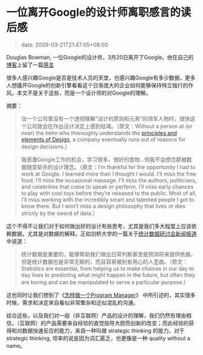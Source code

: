 # 一位离开Google的设计师离职感言的读后感
>date: 2009-03-21T21:47:05+08:00


Douglas Bowman, 一位Google的设计师，3月20日离开了Google。他在自己的[博客](http://stopdesign.com/)上留了一篇[感言](http://stopdesign.com/archive/2006/05/27/going-to-google.html)


很多人感兴趣Google是否是技术人员的天堂，也感兴趣Google有多少数据，更多人想撬开Google的创新引擎看看这个日渐庞大的企业如何能够保持特立独行的作风。本文不是关于这些，而是一个设计师的对Google的理解。


摘要：



> 当一个公司里没有一个透彻理解“设计的原则和元素”的领军人物时，很快这个公司就会在作出设计决定上感到枯竭。（原文：Without a person at (or near) the helm who thoroughly understands the [principles and elements of Design](https://en.wikipedia.org/wiki/Design_principles_and_elements), a company eventually runs out of reasons for design decisions.）
> 
> 



> 我感激Google工作的机会，学习很多，很好的食物…但我不会想念那被数据随意斩杀的设计理念。（原文：I’m thankful for the opportunity I had to work at Google. I learned more than I thought I would. I’ll miss the free food. I’ll miss the occasional massage. I’ll miss the authors, politicians, and celebrities that come to speak or perform. I’ll miss early chances to play with cool toys before they’re released to the public. Most of all, I’ll miss working with the incredibly smart and talented people I got to know there. But I won’t miss a design philosophy that lives or dies strictly by the sword of data.）
> 
> 



这个不得不让我们对于如何做出好的设计有些思考，尤其是我们多大程度上应该依赖数据，尤其是对数据的解释。正如剑桥大学的一篇关于[统计数据研讨会新闻报道](http://www.admin.cam.ac.uk/news/dp/2009031701)中说道：



> 统计数据是重要的，能够帮助我们做出日常判断甚至是预测将来提供依据，但是统计数据也是非常无聊的，而且容易被别有用心的人歪曲。（原文：Statistics are essential, from helping us to make choices in our day to day lives to predicting what might happen in the future, but often they are boring and can be manipulated to serve a particular purpose.）
> 
> 


这也同时让我们想到了《[怎样做一个Program Manager](/2009/%E6%80%8E%E6%A0%B7%E5%81%9A%E4%B8%80%E4%B8%AA%20Program%20Manager.md)》 中所引述的，其实很多时候，需求和决定来自看似非常繁杂和近似混乱的沟通。


综合这些，以及我们对一般（非互联网）产品的设计的理解，我们仍然有理由相信，（互联网）的产品需要来自经验的直觉指导大胆而创新的改变；而此经验的获得和对数据快速反应的能力，来自一种叫做 strategic thinking 的能力。对于strategic thinking, 坦率的说是因为词汇匮乏，也更像是一种 quality without a name。


